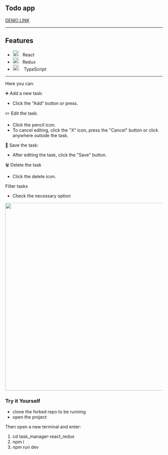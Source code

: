 <h2>Todo app</h2>

[DEMO LINK](https://vasyl-zinchenko.github.io/task_manager-react_redux)

---

## Features

- <img width=20 height=20 src="https://upload.wikimedia.org/wikipedia/commons/thumb/a/a7/React-icon.svg/2300px-React-icon.svg.png">&nbsp;&nbsp;&nbsp;React
- <img width=20 height=20 src="https://cdn.worldvectorlogo.com/logos/redux.svg">&nbsp;&nbsp;&nbsp;Redux
- <img width=20 height=20 src="https://upload.wikimedia.org/wikipedia/commons/thumb/4/4c/Typescript_logo_2020.svg/2048px-Typescript_logo_2020.svg.png">&nbsp;&nbsp;&nbsp; TypeScript

---

Here you can:

➕ Add a new task:

- Click the "Add" button or press.
  </br>

✏️ Edit the task:

- Click the pencil icon.
- To cancel editing, click the "X" icon, press the "Cancel" button or click anywhere outside the task.
  </br>

💾 Save the task:

- After editing the task, click the "Save" button.
  </br>

🗑️ Delete the task

- Click the delete icon.

Filter tasks

- Check the necessary option
  </br>

<img width=600 src="https://img001.prntscr.com/file/img001/VeI87ccLS_Cb38aEP2BTHQ.png">

<h3>Try it Yourself</h3>

- clone the forked repo to be running
- open the project

Then open a new terminal and enter:

1. cd task_manager-react_redux
2. npm i
3. npm run dev
